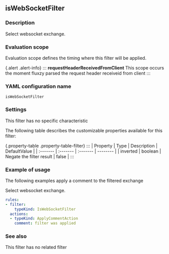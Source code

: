 ## isWebSocketFilter

### Description

Select websocket exchange.

### Evaluation scope

Evaluation scope defines the timing where this filter will be applied. 

{.alert .alert-info}
:::
**requestHeaderReceivedFromClient** This scope occurs the moment fluxzy parsed the request header receiveid from client
:::

### YAML configuration name

    isWebSocketFilter

### Settings

This filter has no specific characteristic

The following table describes the customizable properties available for this filter: 

{.property-table .property-table-filter}
:::
| Property | Type | Description | DefaultValue |
| :------- | :------- | :------- | -------- |
| inverted | boolean | Negate the filter result | false |
:::

### Example of usage

The following examples apply a comment to the filtered exchange

Select websocket exchange.

```yaml
rules:
- filter:
    typeKind: IsWebSocketFilter
  actions:
  - typeKind: ApplyCommentAction
    comment: filter was applied
```


### See also

This filter has no related filter

